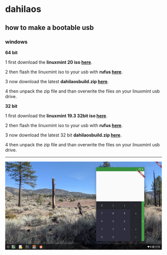 # dahilaos

## how to make a bootable usb

### windows

**64 bit**

1 first download the **linuxmint 20 iso [here](https://linuxmint.com/edition.php?id=281)**.

2 then flash the linuxmint iso to your usb with **rufus [here](https://rufus.ie/)**.

3 now download the latest **dahilaosbuild.zip [here](https://github.com/HexaOneOfficial/dahilaos/releases/)**. 

4 then unpack the zip file and than overwrite the files on your linuxmint usb drive. 

**32 bit**

1 first download the **linuxmint 19.3 32bit iso [here](https://www.linuxmint.com/edition.php?id=273/)**.

2 then flash the linuxmint iso to your usb with **rufus [here](https://rufus.ie/)**.

3 now download the latest 32 bit **dahilaosbuild.zip [here](https://github.com/HexaOneOfficial/dahilaos/releases/)**. 

4 then unpack the zip file and than overwrite the files on your linuxmint usb drive. 

***
![img](https://github.com/dahlia-os/Icons/blob/master/UI-Screenshots/Pangolin-2020-23_04.png)


